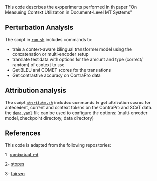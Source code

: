 This code describes the expperiments performed in th paper "On Measuring Context Utilization in Document-Level MT Systems"

## Perturbation Analysis
The script in [`run.sh`](https://github.com/Wafaa014/context-utilization/blob/main/run.sh) includes commands to:
- train a context-aware bilingual transformer model using the concatenation or multi-encoder setup
-  translate test data with options for the amount and type (correct/ random) of context to use
-  Get BLEU and COMET scores for the translations
-  Get contrastive accuracy on ContraPro data

## Attribution analysis
The script [`attribute.sh`](https://github.com/Wafaa014/context-utilization/blob/main/attribute.sh) includes commands to get attribution scores for antecedent, current and context tokens on the ContraPro and SCAT data. the [`demo.yaml`](https://github.com/Wafaa014/context-utilization/blob/main/stopes/demo/alti/minimal_example/preset/demo.yaml) file can be used to configure the options: (multi-encoder model, checkpoint directory, data directory)

## References
This code is adapted from the following repositories:

1- [contextual-mt](https://github.com/neulab/contextual-mt)

2- [stopes](https://github.com/facebookresearch/stopes)

3- [fairseq](https://github.com/facebookresearch/fairseq)
